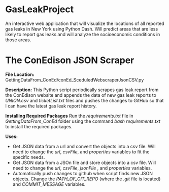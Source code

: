 # GasLeakProject
An interactive web application that will visualize the locations of all reported gas leaks in New York using Python Dash. Will predict areas that are less likely to report gas leaks and will analyze the socioeconomic conditions in those areas. 

# The ConEdison JSON Scraper
**File Location:** GettingDataFrom_ConEd/conEd_SceduledWebscraperJsonCSV.py

**Description:**
This Python script periodically scrapes gas leak report from the ConEdison website and appends the data of new gas leak reports to *UNION.csv* and *ticketList.txt* files and pushes the changes to GitHub so that I can have the latest gas leak report history.

**Installing Required Packages**
Run the *requirements.txt* file in *GettingDataFrom_ConEd* folder using the command *bash requirements.txt* to install the required packages.

**Uses:** 
* Get JSON data from a url and convert the objects into a csv file. Will need to change the *url*, *csvFile*, and *properties* variables to fit the specific needs.
* Get JSON data from a JSOn file and store objects into a csv file. Will need to change the *url*, *csvFile*, *jsonFile* , and *properties* variables.
* Automatically push changes to github when script finds new JSON objects. Change the *PATH_OF_GIT_REPO* (where the *.git* file is located) and *COMMIT_MESSAGE* variables.


